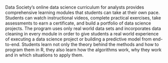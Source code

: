 Data Society’s online data science curriculum for analysts provides comprehensive learning modules that students can take at their own pace. Students can watch instructional videos, complete practical exercises, take assessments to earn a certificate, and build a portfolio of data science projects. The program uses only real world data sets and incorporates data cleaning in every module in order to give students a real world experience of executing a data science project or building a predictive model from end-to-end. Students learn not only the theory behind the methods and how to program them in R, they also learn how the algorithms work, why they work and in which situations to apply them. 
